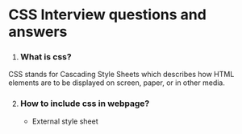 # CSS Interview questions and answers

1. ### What is css?

CSS stands for Cascading Style Sheets which describes how HTML elements are to be displayed on screen, paper, or in other media.

2. ### How to include css in webpage?

   * External style sheet

   

